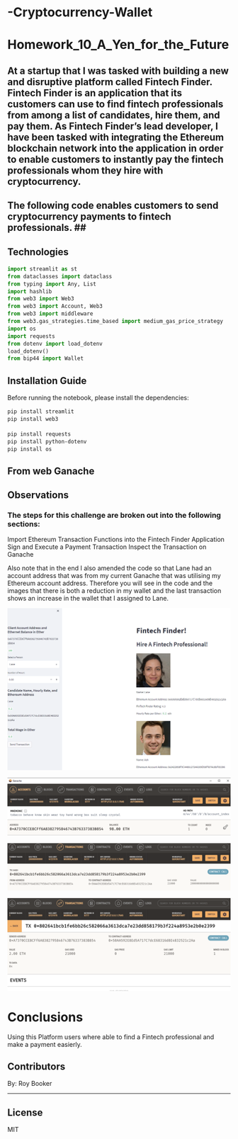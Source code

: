 # -Cryptocurrency-Wallet

# Homework_10_A_Yen_for_the_Future



## At a startup that I was tasked with building a new and disruptive platform called Fintech Finder. Fintech Finder is an application that its customers can use to find fintech professionals from among a list of candidates, hire them, and pay them. As Fintech Finder’s lead developer, I have been tasked with integrating the Ethereum blockchain network into the application in order to enable customers to instantly pay the fintech professionals whom they hire with cryptocurrency.
The following code enables customers to send cryptocurrency payments to fintech professionals. ##
--------

## Technologies

```python
import streamlit as st
from dataclasses import dataclass
from typing import Any, List
import hashlib
from web3 import Web3
from web3 import Account, Web3
from web3 import middleware
from web3.gas_strategies.time_based import medium_gas_price_strategy
import os
import requests
from dotenv import load_dotenv
load_dotenv()
from bip44 import Wallet
```

## Installation Guide

Before running the notebook, please install the dependencies:

```bash
pip install streamlit
pip install web3

pip install requests
pip install python-dotenv
pip install os

```
From web Ganache
---

## Observations

### The steps for this challenge are broken out into the following sections: ###

Import Ethereum Transaction Functions into the Fintech Finder Application
Sign and Execute a Payment Transaction
Inspect the Transaction on Ganache

Also note that in the end I also amended the code so that Lane had an account address that was from my current Ganache that was utilising my Ethereum account address. Therefore you will see in the code and the images that there is both a reduction in my wallet and the last transaction shows an increase in the wallet that I assigned to Lane.

![Lane_on_fintechfinder](Images/screenshots/fintech_finder.png)



![Ether_balance](Images/screenshots/Ether_balance.png)



![transaction_lanehave ](Images/screenshots/transaction_lane.png)



![transaction_recpiet](Images/screenshots/transaction_recpiet.png)


# Conclusions
Using this Platform users where able to find a Fintech professional and make a payment easierly.

## Contributors

By: Roy Booker

---

## License

MIT
